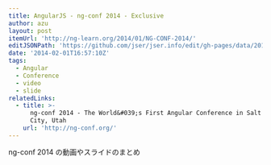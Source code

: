 ```yaml
---
title: AngularJS - ng-conf 2014 - Exclusive
author: azu
layout: post
itemUrl: 'http://ng-learn.org/2014/01/NG-CONF-2014/'
editJSONPath: 'https://github.com/jser/jser.info/edit/gh-pages/data/2014/02/index.json'
date: '2014-02-01T16:57:10Z'
tags:
  - Angular
  - Conference
  - video
  - slide
relatedLinks:
  - title: >-
      ng-conf 2014 - The World&#039;s First Angular Conference in Salt Lake
      City, Utah
    url: 'http://ng-conf.org/'
---
```

ng-conf 2014 の動画やスライドのまとめ
